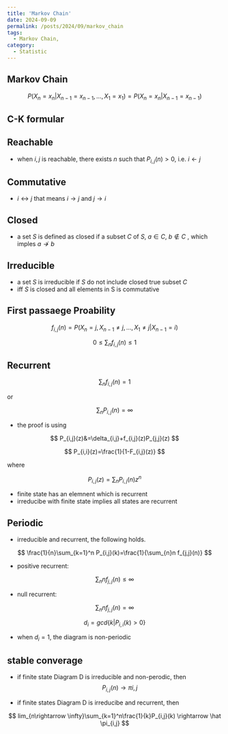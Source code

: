 ```yaml
---
title: 'Markov Chain'
date: 2024-09-09
permalink: /posts/2024/09/markov_chain
tags:
  - Markov Chain, 
category:
  - Statistic
---
```


## Markov Chain



$$
P(X_n=x_n|X_{n-1}=x_{n-1},\dots,X_{1}=x_1)=P(X_n=x_n|X_{n-1}=x_{n-1})
$$


## C-K formular



## Reachable
- when $i,j$ is reachable, there exists $n$ such that $P_{i,j}(n)>0$, i.e.  $i \leftarrow j$


## Commutative
- $i \leftrightarrow j$ that means $i \rightarrow j$ and $j \rightarrow i$

## Closed
- a set $S$ is defined as closed if a subset $C$ of $S$, $a \in C$, $b \notin C$ , which imples $a \not\to b$

## Irreducible
- a set $S$ is irreducible if $S$ do not include closed true subset $C$ 
- iff $S$ is closed and all elements in S is commutative


## First passaege Proability

$$ f_{i,j}(n)=P(X_n=j,X_{n-1}\not= j,\dots, X_1\not=j|X_{n-1}=i)$$

$$ 0\le \sum_{n} f_{i,j}(n) \le 1$$

## Recurrent
$$\sum_{n} f_{i,j}(n) =1$$

or

$$\sum_{n} P_{i,j}(n)=\infty$$


- the proof is using 

$$ 
P_{i,j}(z)&=\delta_{i,j}+f_{i,j}(z)P_{j,j}(z)
$$

$$
P_{i,i}(z)=\frac{1}{1-F_{i,j}(z)} 
$$

where 


$$P_{i,j}(z)=\sum_{n}P_{i,j}(n)z^n$$

- finite state has an elemnent which is recurrent
- irreducibe with finite state implies all states are recurrent

## Periodic

- irreducible and recurrent, the following holds.

$$
\frac{1}{n}\sum_{k=1}^n P_{i,j}(k)=\frac{1}{\sum_{n}n f_{j,j}(n)}
$$

- positive recurrent:

$$\sum_{n}n f_{j,j}(n) \le \infty
$$

- null recurrent:

$$\sum_{n}n f_{j,j}(n) = \infty
$$

$$d_i=gcd\{k|P_{i,i}(k)>0\}$$

- when $d_i=1$, the diagram is non-periodic

## stable converage
- if finite state Diagram D is irreducible and non-perodic, then 
$$
P_{i,j}(n) \rightarrow \pi{i,j}
$$

- if finite states Diagram D is irreducibe and recurrent, then 

$$
lim_{n\rightarrow \infty}\sum_{k=1}^n\frac{1}{k}P_{i,j}(k) \rightarrow \hat \pi_{i,j}
$$






